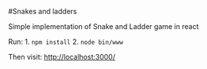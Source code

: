 #Snakes and ladders

Simple implementation of Snake and Ladder game in react

Run:
    1. `npm install`
    2. `node bin/www`

Then visit: [http://localhost:3000/](http://localhost:3000/)